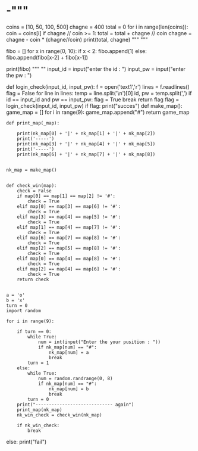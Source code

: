 # -"""
coins = [10, 50, 100, 500]
chagne = 400
total = 0
for i in range(len(coins)):
    coin = coins[i]
    if chagne // coin >= 1:
        total = total + chagne // coin
        chagne = chagne - coin * (chagne//coin)
        print(total, chagne)
"""
"""

fibo = []
for x in range(0, 10):
    if x < 2:
        fibo.append(1)
    else:
        fibo.append(fibo[x-2] + fibo[x-1])

print(fibo)
"""
""
input_id = input("enter the id : ")
input_pw = input("enter the pw : ")

def login_check(input_id, input_pw):
    f = open('text1','r')
    lines = f.readlines()
    flag = False
    for line in lines:
        temp = line.split('\n')[0]
        id, pw = temp.split(',')
        if id == input_id and pw == input_pw:
            flag = True
            break
    return flag
flag = login_check(input_id, input_pw)
if flag:
    print("succes")
    def make_map():
        game_map = []
        for i in range(9):
            game_map.append("#")
        return game_map


    def print_map(_map):

        print(nk_map[0] + '|' + nk_map[1] + '|' + nk_map[2])
        print('-----')
        print(nk_map[3] + '|' + nk_map[4] + '|' + nk_map[5])
        print('-----')
        print(nk_map[6] + '|' + nk_map[7] + '|' + nk_map[8])


    nk_map = make_map()


    def check_win(map):
        check = False
        if map[0] == map[1] == map[2] != '#':
            check = True
        elif map[0] == map[3] == map[6] != '#':
            check = True
        elif map[3] == map[4] == map[5] != '#':
            check = True
        elif map[1] == map[4] == map[7] != '#':
            check = True
        elif map[6] == map[7] == map[8] != '#':
            check = True
        elif map[2] == map[5] == map[8] != '#':
            check = True
        elif map[0] == map[4] == map[8] != '#':
            check = True
        elif map[2] == map[4] == map[6] != '#':
            check = True
        return check


    a = 'o'
    b = 'x'
    turn = 0
    import random

    for i in range(9):

        if turn == 0:
            while True:
                num = int(input("Enter the your pusition : "))
                if nk_map[num] == "#":
                    nk_map[num] = a
                    break
            turn = 1
        else:
            while True:
                num = random.randrange(0, 8)
                if nk_map[num] == "#":
                    nk_map[num] = b
                    break
            turn = 0
        print("----------------------------- again")
        print_map(nk_map)
        nk_win_check = check_win(nk_map)

        if nk_win_check:
            break
else:
    print("fail")
